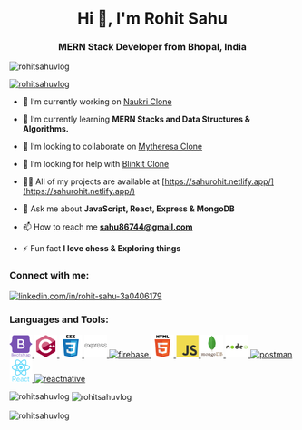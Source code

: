 <h1 align="center">Hi 👋, I'm Rohit Sahu</h1>
<h3 align="center">MERN Stack Developer from Bhopal, India</h3>

<p align="left"> <img src="https://komarev.com/ghpvc/?username=rohitsahuvlog&label=Profile%20views&color=0e75b6&style=flat" alt="rohitsahuvlog" /> </p>

<p align="left"> <a href="https://github.com/ryo-ma/github-profile-trophy"><img src="https://github-profile-trophy.vercel.app/?username=rohitsahuvlog" alt="rohitsahuvlog" /></a> </p>

- 🔭 I’m currently working on [Naukri Clone](https://naukriclone98.vercel.app/)

- 🌱 I’m currently learning **MERN Stacks and Data Structures & Algorithms.**

- 👯 I’m looking to collaborate on [Mytheresa Clone](https://chic-mooncake-91e805.netlify.app/)

- 🤝 I’m looking for help with [Blinkit Clone](https://blink-it-by-arshad-gaurav-ayush-rohit-shubham.netlify.app/)

- 👨‍💻 All of my projects are available at [https://sahurohit.netlify.app/](https://sahurohit.netlify.app/)

- 💬 Ask me about **JavaScript, React, Express & MongoDB**

- 📫 How to reach me **sahu86744@gmail.com**

- ⚡ Fun fact **I love chess & Exploring things**

<h3 align="left">Connect with me:</h3>
<p align="left">
<a href="https://linkedin.com/in/linkedin.com/in/rohit-sahu-3a0406179" target="blank"><img align="center" src="https://raw.githubusercontent.com/rahuldkjain/github-profile-readme-generator/master/src/images/icons/Social/linked-in-alt.svg" alt="linkedin.com/in/rohit-sahu-3a0406179" height="30" width="40" /></a>
</p>

<h3 align="left">Languages and Tools:</h3>
<p align="left"> <a href="https://getbootstrap.com" target="_blank" rel="noreferrer"> <img src="https://raw.githubusercontent.com/devicons/devicon/master/icons/bootstrap/bootstrap-plain-wordmark.svg" alt="bootstrap" width="40" height="40"/> </a> <a href="https://www.w3schools.com/cpp/" target="_blank" rel="noreferrer"> <img src="https://raw.githubusercontent.com/devicons/devicon/master/icons/cplusplus/cplusplus-original.svg" alt="cplusplus" width="40" height="40"/> </a> <a href="https://www.w3schools.com/css/" target="_blank" rel="noreferrer"> <img src="https://raw.githubusercontent.com/devicons/devicon/master/icons/css3/css3-original-wordmark.svg" alt="css3" width="40" height="40"/> </a> <a href="https://expressjs.com" target="_blank" rel="noreferrer"> <img src="https://raw.githubusercontent.com/devicons/devicon/master/icons/express/express-original-wordmark.svg" alt="express" width="40" height="40"/> </a> <a href="https://firebase.google.com/" target="_blank" rel="noreferrer"> <img src="https://www.vectorlogo.zone/logos/firebase/firebase-icon.svg" alt="firebase" width="40" height="40"/> </a> <a href="https://www.w3.org/html/" target="_blank" rel="noreferrer"> <img src="https://raw.githubusercontent.com/devicons/devicon/master/icons/html5/html5-original-wordmark.svg" alt="html5" width="40" height="40"/> </a> <a href="https://developer.mozilla.org/en-US/docs/Web/JavaScript" target="_blank" rel="noreferrer"> <img src="https://raw.githubusercontent.com/devicons/devicon/master/icons/javascript/javascript-original.svg" alt="javascript" width="40" height="40"/> </a> <a href="https://www.mongodb.com/" target="_blank" rel="noreferrer"> <img src="https://raw.githubusercontent.com/devicons/devicon/master/icons/mongodb/mongodb-original-wordmark.svg" alt="mongodb" width="40" height="40"/> </a> <a href="https://nodejs.org" target="_blank" rel="noreferrer"> <img src="https://raw.githubusercontent.com/devicons/devicon/master/icons/nodejs/nodejs-original-wordmark.svg" alt="nodejs" width="40" height="40"/> </a> <a href="https://postman.com" target="_blank" rel="noreferrer"> <img src="https://www.vectorlogo.zone/logos/getpostman/getpostman-icon.svg" alt="postman" width="40" height="40"/> </a> <a href="https://reactjs.org/" target="_blank" rel="noreferrer"> <img src="https://raw.githubusercontent.com/devicons/devicon/master/icons/react/react-original-wordmark.svg" alt="react" width="40" height="40"/> </a> <a href="https://reactnative.dev/" target="_blank" rel="noreferrer"> <img src="https://reactnative.dev/img/header_logo.svg" alt="reactnative" width="40" height="40"/> </a> </p>

<p><img align="left" src="https://github-readme-stats.vercel.app/api/top-langs?username=rohitsahuvlog&show_icons=true&locale=en&layout=compact" alt="rohitsahuvlog" /></p>

<p>&nbsp;<img align="center" src="https://github-readme-stats.vercel.app/api?username=rohitsahuvlog&show_icons=true&locale=en" alt="rohitsahuvlog" /></p>

<p><img align="center" src="https://github-readme-streak-stats.herokuapp.com/?user=rohitsahuvlog&" alt="rohitsahuvlog" /></p>

